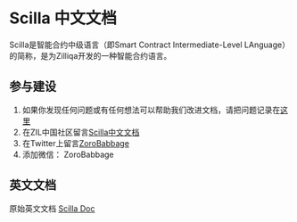 # Scilla 中文文档
Scilla是智能合约中级语言（即Smart Contract Intermediate-Level LAnguage）的简称，是为Zilliqa开发的一种智能合约语言。

## 参与建设
1. 如果你发现任何问题或有任何想法可以帮助我们改进文档，请把问题记录在[这里](https://github.com/zorobabbage/scilla-docs-zh_CN/issues)
2. 在ZIL中国社区留言[Scilla中文文档](https://www.china-zil.com/zilliqa-tech/scilla%e4%b8%ad%e6%96%87%e6%96%87%e6%a1%a3/)
3. 在Twitter上留言[ZoroBabbage](https://twitter.com/ZoroBabbage)
4. 添加微信： ZoroBabbage

## 英文文档
原始英文文档 [Scilla Doc](https://scilla.readthedocs.io/en/latest/)